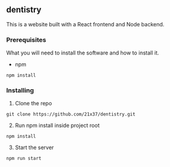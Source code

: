## dentistry
This is a website built with a React frontend and Node backend.


### Prerequisites

What you will need to install the software and how to install it.

- npm

```
npm install
```

### Installing

1. Clone the repo

```
git clone https://github.com/21x37/dentistry.git
```

2. Run npm install inside project root

```
npm install
```

3. Start the server

```
npm run start
```
